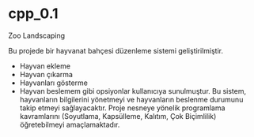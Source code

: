 # cpp_0.1
Zoo Landscaping

Bu projede bir hayvanat bahçesi düzenleme sistemi geliştirilmiştir.
- Hayvan ekleme
- Hayvan çıkarma
- Hayvanları gösterme 
- Hayvan beslemem 
gibi opsiyonlar kullanıcıya sunulmuştur.
Bu sistem,
hayvanların bilgilerini yönetmeyi ve hayvanların beslenme durumunu takip etmeyi
sağlayacaktır. Proje nesneye yönelik programlama kavramlarını (Soyutlama, Kapsülleme,
Kalıtım, Çok Biçimlilik) öğretebilmeyi amaçlamaktadır. 
